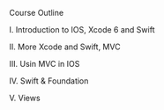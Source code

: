 Course Outline

I.   Introduction to IOS, Xcode 6 and Swift

II.  More Xcode and Swift, MVC

III. Usin MVC in IOS

IV.  Swift & Foundation

V.   Views

